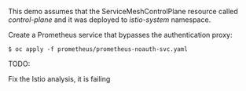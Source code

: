 This demo assumes that the ServiceMeshControlPlane resource called *control-plane* and it was deployed to *istio-system* namespace.

Create a Prometheus service that bypasses the authentication proxy:

```
$ oc apply -f prometheus/prometheus-noauth-svc.yaml
```

TODO:

Fix the Istio analysis, it is failing
